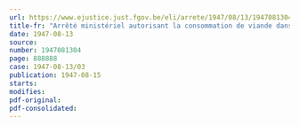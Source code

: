 ```yaml
---
url: https://www.ejustice.just.fgov.be/eli/arrete/1947/08/13/1947081304/justel
title-fr: "Arrêté ministériel autorisant la consommation de viande dans les restaurants les jours fériés légaux"
date: 1947-08-13
source:
number: 1947081304
page: 888888
case: 1947-08-13/03
publication: 1947-08-15
starts:
modifies:
pdf-original:
pdf-consolidated:
---
```


